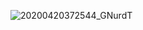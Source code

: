 
![20200420372544_GNurdT](https://user-images.githubusercontent.com/89847899/157556844-2722b385-2463-48b2-b41d-68195f5cf8df.jpg)
